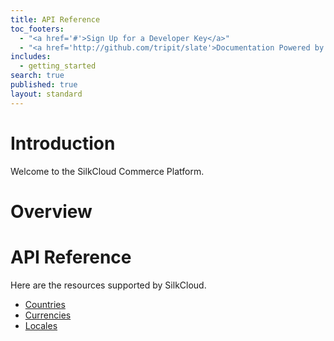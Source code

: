 ```yaml
---
title: API Reference
toc_footers: 
  - "<a href='#'>Sign Up for a Developer Key</a>"
  - "<a href='http://github.com/tripit/slate'>Documentation Powered by Slate</a>"
includes: 
  - getting_started
search: true
published: true
layout: standard
---
```


# Introduction

Welcome to the SilkCloud Commerce Platform.

# Overview

# API Reference

Here are the resources supported by SilkCloud.

- [Countries](api-docs/countries.html)
- [Currencies](api-docs/currencies.html)
- [Locales](api-docs/locales.html)
